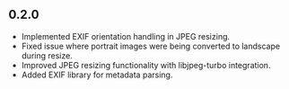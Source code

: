 ## 0.2.0

* Implemented EXIF orientation handling in JPEG resizing.
* Fixed issue where portrait images were being converted to landscape during resize.
* Improved JPEG resizing functionality with libjpeg-turbo integration.
* Added EXIF library for metadata parsing.